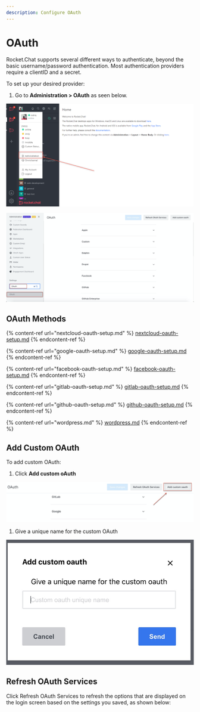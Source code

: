```yaml
---
description: Configure OAuth
---
```


# OAuth

Rocket.Chat supports several different ways to authenticate, beyond the basic username/password authentication. Most authentication providers require a clientID and a secret.

To set up your desired provider:

1. Go to **Administration > OAuth** as seen below.

![](<../../../../.gitbook/assets/image (682) (1) (1) (1).png>)

![](<../../../../.gitbook/assets/image (132).png>)

## OAuth Methods

{% content-ref url="nextcloud-oauth-setup.md" %}
[nextcloud-oauth-setup.md](nextcloud-oauth-setup.md)
{% endcontent-ref %}

{% content-ref url="google-oauth-setup.md" %}
[google-oauth-setup.md](google-oauth-setup.md)
{% endcontent-ref %}

{% content-ref url="facebook-oauth-setup.md" %}
[facebook-oauth-setup.md](facebook-oauth-setup.md)
{% endcontent-ref %}

{% content-ref url="gitlab-oauth-setup.md" %}
[gitlab-oauth-setup.md](gitlab-oauth-setup.md)
{% endcontent-ref %}

{% content-ref url="github-oauth-setup.md" %}
[github-oauth-setup.md](github-oauth-setup.md)
{% endcontent-ref %}

{% content-ref url="wordpress.md" %}
[wordpress.md](wordpress.md)
{% endcontent-ref %}

## Add Custom OAuth

To add custom OAuth:

1. Click **Add custom oAuth**

![](<../../../../.gitbook/assets/image (134).png>)

1. Give a unique name for the custom OAuth

![](<../../../../.gitbook/assets/image (135).png>)

## Refresh OAuth Services

Click Refresh OAuth Services to refresh the options that are displayed on the login screen based on the settings you saved, as shown below:
